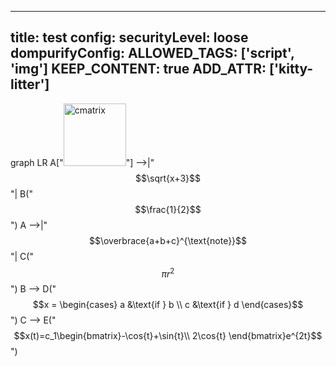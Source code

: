 
---
title: test
config:
  securityLevel: loose
  dompurifyConfig:
    ALLOWED_TAGS: ['script', 'img']
    KEEP_CONTENT: true
    ADD_ATTR: ['kitty-litter']
---
graph LR
  A["<img src=x onerror=alert(document.domain) alt='cmatrix' width='100'>"] -->|"$$\sqrt{x+3}$$"| B("$$\frac{1}{2}$$")
  A -->|"$$\overbrace{a+b+c}^{\text{note}}$$"| C("$$\pi r^2$$")
  B --> D("$$x = \begin{cases} a &\text{if } b \\ c &\text{if } d \end{cases}$$")
  C --> E("$$x(t)=c_1\begin{bmatrix}-\cos{t}+\sin{t}\\ 2\cos{t} \end{bmatrix}e^{2t}$$")
